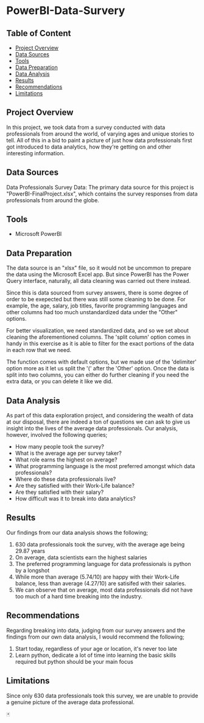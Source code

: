 # PowerBI-Data-Survery

## Table of Content
- [Project Overview](#project-overview)
- [Data Sources](#data-sources)
- [Tools](#tools)
- [Data Preparation](#data-preparation)
- [Data Analysis](#data-analysis)
- [Results](#results)
- [Recommendations](#recommendations)
- [Limitations](#limitations)

## Project Overview
In this project, we took data from a survey conducted with data professionals from around the world, of varying ages and unique stories to tell. All of this in a bid to paint a picture of just how data professionals first got introduced to data analytics, how they're getting on and other interesting information.

## Data Sources
Data Professionals Survey Data: The primary data source for this project is "PowerBI-FinalProject.xlsx", which contains the survey responses from data professionals from around the globe.

## Tools
- Microsoft PowerBI

## Data Preparation
The data source is an "xlsx" file, so it would not be uncommon to prepare the data using the Microsoft Excel app. But since PowerBI has the Power Query interface, naturally, all data cleaning was carried out there instead. 

Since this is data sourced from survey answers, there is some degree of order to be exepected but there was still some cleaning to be done. For example, the age, salary, job titles, favorite programming languages and other columns had too much unstandardized data under the "Other" options.

For better visualization, we need standardized data, and so we set about cleaning the aforementioned columns. The 'split column' option comes in handy in this exercise as it is able to filter for the exact portions of the data in each row that we need. 

The function comes with default options, but we made use of the 'delimiter' option more as it let us split the '(' after the 'Other' option. Once the data is split into two columns, you can either do further cleaning if you need the extra data, or you can delete it like we did.

## Data Analysis
As part of this data exploration project, and considering the wealth of data at our disposal, there are indeed a ton of questions we can ask to give us insight into the lives of the average data professionals. Our analysis, however, involved the following queries;
- How many people took the survey?
- What is the average age per survey taker?
- What role earns the highest on average?
- What programming language is the most preferred amongst which data professionals?
- Where do these data professionals live?
- Are they satisfied with their Work-Life balance?
- Are they satisfied with their salary?
- How difficult was it to break into data analytics?

## Results
Our findings from our data analysis shows the following;
1. 630 data professionals took the survey, with the average age being 29.87 years
2. On average, data scientists earn the highest salaries
3. The preferred programming language for data professionals is python by a longshot
4. While more than average (5.74/10) are happy with their Work-Life balance, less than average (4.27/10) are satisifed with their salaries.
5. We can observe that on average, most data professionals did not have too much of a hard time breaking into the industry.

## Recommendations
Regarding breaking into data, judging from our survey answers and the findings from our own data analysis, I would recommend the following;
1. Start today, regardless of your age or location, it's never too late
2. Learn python, dedicate a lot of time into learning the basic skills required but python should be your main focus

## Limitations
Since only 630 data professionals took this survey, we are unable to provide a genuine picture of the average data professional.

🃏
   
